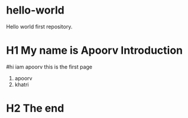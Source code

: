 # hello-world
Hello world first repository.
# H1 My name is Apoorv Introduction
#hi iam apoorv
this is the first page
1. apoorv
2. khatri
# H2 The end
